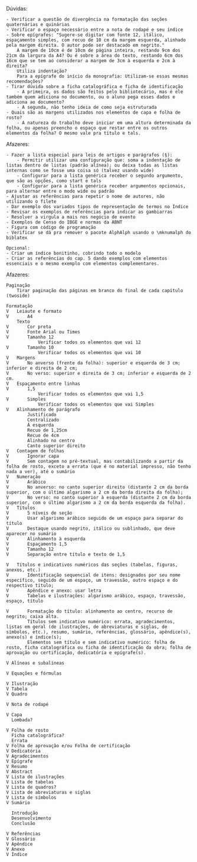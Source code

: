 Dúvidas:

	- Verificar a questão de divergência na formatação das seções quaternárias e quinárias
	- Verificar o espaço necessário entre a nota de rodapé e seu índice
	- Sobre epígrafes: "Sugere-se digitar com fonte 12, itálico, espaçamento simples, com recuo de 10 cm da margem esquerda, alinhado pela margem direita. O autor pode ser destacado em negrito."
		A margem de 10cm é de 10cm de página inteira, restando 9cm dos 21cm da largura da A4? Ou é sobre a área do texto, restando 6cm dos 16cm que se tem ao considerar a margem de 3cm à esquerda e 2cm à direita?
		Utiliza indentação?
		Para a epígrafe do início da monografia: Utilizam-se essas mesmas recomendações?
	- Tirar dúvida sobre a ficha catalográfica e ficha de identificação
		- A primeira, os dados são feitos pelo bibliotecário, mas é ele também quem adiciona no documento, ou o aluno pega esses dados e adiciona ao documento?
		- A segunda, não tenho ideia de como seja estruturada
	- Quais são as margens utilizados nos elementos de capa e folha de rosto?
		- A natureza do trabalho deve iniciar em uma altura determinada da folha, ou apenas preencho o espaço que restar entre os outros elementos da folha? O mesmo vale pra título e tals.

Afazeres: 

    - Fazer a lista especial para leis de artigos e parágrafos (§):
		- Permitir utilizar uma configuração que: soma a indentação de listas dentro de listas (padrão alínea); ou deixa todas as listas internas como se fosse uma coisa só (talvez usando wide)
		- Configurar para a lista genérica receber o segundo argumento, que são as opções, como start e tals
		- Configurar para a lista genérica receber argumentos opcionais, para alternar entre o modo wide ou padrão
	- Ajustar as referências para repetir o nome de autores, não utilizando o filete
	- Dar exemplo dos variados tipos de representação de termos no Índice
	- Revisar os exemplos de referências para indicar as gambiarras
	- Resolver a virgula a mais nos negócio de evento
	- Exemplos de Censo do IBGE e normas da ABNT
	- Figura com código de programação
	- Verificar se dá pra remover o pacote AlphAlph usando o \mknumalph do biblatex

	Opcional:
	- Criar um índice bonitinho, cobrindo todo o modelo
	- Criar as referências do cap. 5 dando exemplos com elementos essenciais e o mesmo exemplo com elementos complementares.


Afazeres:

	Paginação
		Tirar paginação das páginas em branco do final de cada capítulo (twoside)

	Formatação
	V	Leiaute e formato
	V		A4
		Texto
	V		Cor preta
	V		Fonte Arial ou Times
	V		Tamanho 12
				Verificar todos os elementos que vai 12
	V		Tamanho 10
				Verificar todos os elementos que vai 10
	V	Margens
	V		No anverso (frente da folha): superior e esquerda de 3 cm; inferior e direita de 2 cm;
	V		No verso: superior e direita de 3 cm; inferior e esquerda de 2 cm.
	V	Espaçamento entre linhas
	V		1,5
				Verificar todos os elementos que vai 1,5
	V		Simples
				Verificar todos os elementos que vai Simples
	V	Alinhamento de parágrafo
			Justificado
			Centralizado
			À esquerda
			Recuo de 1,25cm
			Recuo de 4cm
			Alinhado no centro
			Canto superior direito
	V	Contagem de folhas
	V		Ignorar capa
	V		Sem contagem no pré-textual, mas contabilizando a partir da folha de rosto, exceto a errata (que é no material impresso, não tenho nada a ver), até o sumário
	V	Numeração
	V		Arábico
	V		No anverso: no canto superior direito (distante 2 cm da borda superior, com o último algarismo a 2 cm da borda direita da folha);
	V		No verso: no canto superior à esquerda (distante 2 cm da borda superior, com o último algarismo a 2 cm da borda esquerda da folha).
	V	Títulos
	V		5 níveis de seção
	V		Usar algarismo arábico seguido de um espaço para separar do título
	V		Destaque usando negrito, itálico ou sublinhado, que deve aparecer no sumário
	V		Alinhamento à esquerda
	V		Espaçamento 1,5
	V		Tamanho 12
	V		Separação entre título e texto de 1,5

	V	Títulos e indicativos numéricos das seções (tabelas, figuras, anexos, etc.)
	V		Identificação sequencial de itens: designados por seu nome específico, seguido de um espaço, um travessão, outro espaço e do respectivo título;
	V		Apêndice e anexo: usar letra
	V		Tabelas e ilustrações: algarismo arábico, espaço, travessão, espaço, título

	V		Formatação do título: alinhamento ao centro, recurso de negrito; caixa alta.
			Títulos sem indicativo numérico: errata, agradecimentos, listas em geral (de ilustrações, de abreviaturas e siglas, de símbolos, etc.), resumo, sumário, referências, glossário, apêndice(s), anexo(s) e índice(s);
			Elementos sem título e sem indicativo numérico: folha de rosto, ficha catalográfica ou ficha de identificação da obra; folha de aprovação ou certificação, dedicatória e epígrafe(s).

	V Alíneas e subalíneas

	V Equações e fórmulas

	V Ilustração
	V Tabela
	V Quadro

	V Nota de rodapé

	V Capa
	  Lombada?

	V Folha de rosto
	  Ficha catalográfica?
	  Errata
	V Folha de aprovação e/ou Folha de certificação
	V Dedicatória
	V Agradecimentos
	V Epígrafe
	V Resumo
	V Abstract
	V Lista de ilustrações
	V Lista de tabelas
	V Lista de quadros?
	V Lista de abreviaturas e siglas
	V Lista de símbolos
	V Sumário

	  Introdução
	  Desenvolvimento
	  Conclusão

	V Referências
	V Glossário
	V Apêndice
	V Anexo
	V Índice
